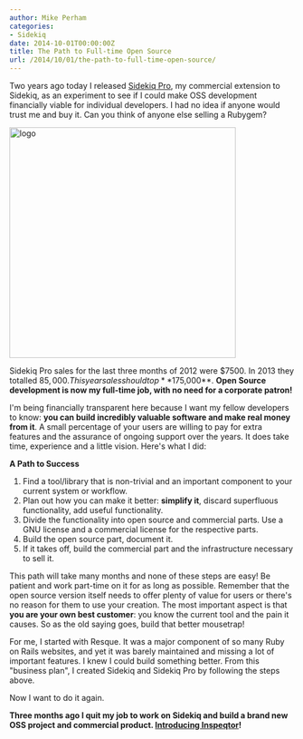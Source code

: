```yaml
---
author: Mike Perham
categories:
- Sidekiq
date: 2014-10-01T00:00:00Z
title: The Path to Full-time Open Source
url: /2014/10/01/the-path-to-full-time-open-source/
---
```


Two years ago today I released [Sidekiq Pro][1], my commercial extension</a> to Sidekiq, as an experiment to see if I could make OSS development financially viable for individual developers. I had no idea if anyone would trust me and buy it. Can you think of anyone else selling a Rubygem?

<!--more-->

[<img src="http://www.mikeperham.com/wp-content/uploads/2014/09/logo.png" alt="logo" width="400" height="407" class="alignnone size-full wp-image-1875" />][2]

Sidekiq Pro sales for the last three months of 2012 were $7500. In 2013 they totalled $85,000. This year sales should top **$175,000**. **Open Source development is now my full-time job, with no need for a corporate patron!**

I'm being financially transparent here because I want my fellow developers to know: **you can build incredibly valuable software and make real money from it**. A small percentage of your users are willing to pay for extra features and the assurance of ongoing support over the years. It does take time, experience and a little vision. Here's what I did:

**A Path to Success**

1.  Find a tool/library that is non-trivial and an important component to your current system or workflow.
2.  Plan out how you can make it better: **simplify it**, discard superfluous functionality, add useful functionality.
3.  Divide the functionality into open source and commercial parts. Use a GNU license and a commercial license for the respective parts.
4.  Build the open source part, document it.
5.  If it takes off, build the commercial part and the infrastructure necessary to sell it.

This path will take many months and none of these steps are easy! Be patient and work part-time on it for as long as possible. Remember that the open source version itself needs to offer plenty of value for users or there's no reason for them to use your creation. The most important aspect is that **you are your own best customer**: you know the current tool and the pain it causes. So as the old saying goes, build that better mousetrap!

For me, I started with Resque. It was a major component of so many Ruby on Rails websites, and yet it was barely maintained and missing a lot of important features. I knew I could build something better. From this "business plan", I created Sidekiq and Sidekiq Pro by following the steps above.

Now I want to do it again.

**Three months ago I quit my job to work on Sidekiq and build a brand new OSS project and commercial product. [Introducing Inspeqtor][3]!**

 [1]: http://sidekiq.org/
 [2]: http://www.mikeperham.com/wp-content/uploads/2014/09/logo.png
 [3]: http://www.mikeperham.com/2014/10/02/introducing-inspeqtor/
